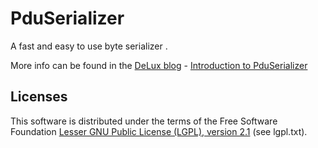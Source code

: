PduSerializer
=============

A fast and easy to use byte serializer .

More info can be found in the [DeLux blog][D2] - [Introduction to PduSerializer][D3]

Licenses
--------

This software is distributed under the terms of the Free Software Foundation [Lesser GNU Public License (LGPL), version 2.1][D1] (see lgpl.txt).

[D1]: http://www.gnu.org/licenses/lgpl-2.1-standalone.html
[D2]: http://deluxcoding.blogspot.com
[D3]: http://deluxcoding.blogspot.com/2014/01/introduction-for-pduserializer.html
